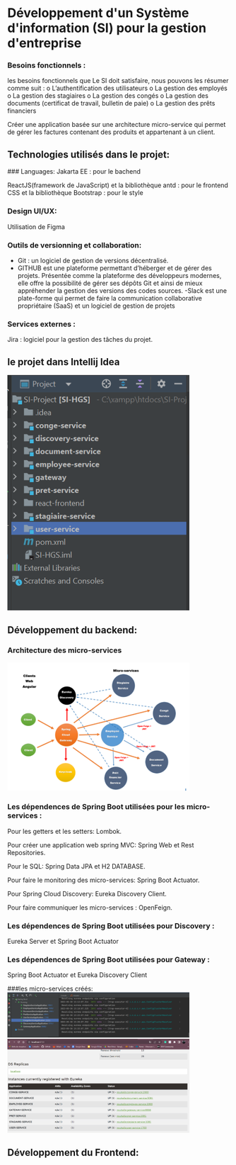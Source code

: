 # Développement d'un Système d'information (SI) pour la gestion d'entreprise 
### Besoins fonctionnels :
les besoins fonctionnels que Le SI doit satisfaire, nous pouvons les résumer comme suit :
o   L’authentification des utilisateurs
o   La gestion des employés
o   La gestion des stagiaires
o   La gestion des congés
o La gestion des documents (certificat de travail, bulletin de paie)
o La gestion des prêts financiers


Créer une application basée sur une architecture micro-service qui permet de gérer les factures 
contenant des produits et appartenant à un client.
<h2>Technologies utilisés dans le projet:</h2>
 ### Languages:
  Jakarta EE : pour le bachend 

  ReactJS(framework de JavaScript) et la bibliothèque antd : pour le frontend
  CSS et la bibliothèque Bootstrap : pour le style

  ### Design UI/UX:
  Utilisation de Figma 

  ### Outils de versionning et collaboration:
  - Git : un logiciel de gestion de versions décentralisé.
  - GITHUB est une plateforme permettant d’héberger et de gérer des projets. 
  Présentée comme la plateforme des développeurs modernes, elle offre la possibilité de gérer ses dépôts Git et ainsi de mieux appréhender la 
gestion des versions des codes sources.
  -Slack est une plate-forme qui permet de faire la communication collaborative propriétaire (SaaS) et un logiciel de gestion de projets

### Services externes :
   Jira : logiciel pour la gestion des tâches du projet.

<h2> le projet dans Intellij Idea </h2>
<img  width="412" src="Images/total project.png"> <br>

<h2>Développement du backend:</h2>
<h3>Architecture des micro-services </h3>
<img  width="412" src="Images/11.png"> <br>

### Les dépendences de Spring Boot utilisées pour les micro-services :

Pour les getters et les setters: Lombok.

Pour créer une application web spring MVC: Spring Web et Rest Repositories.

Pour le SQL: Spring Data JPA et H2 DATABASE. 

Pour faire le monitoring des micro-services: Spring Boot Actuator.

Pour Spring Cloud Discovery: Eureka Discovery Client.

Pour faire communiquer les micro-services : OpenFeign.

### Les dépendences de Spring Boot utilisées pour Discovery :
Eureka Server et  Spring Boot Actuator

### Les dépendences de Spring Boot utilisées pour Gateway :
Spring Boot Actuator et Eureka Discovery Client


###les micro-services créés:
<img  width="412" src="Images/services.png"> <br>
<img  width="412" src="Images/Eureka.png"> <br>

<h2>Développement du Frontend:</h2>



